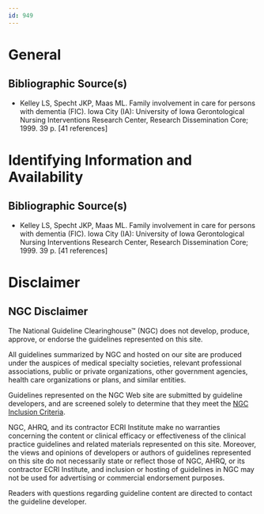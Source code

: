 ```yaml
---
id: 949
---
```


# General

## Bibliographic Source(s)

- Kelley LS, Specht JKP, Maas ML. Family involvement in care for persons with dementia (FIC). Iowa City (IA): University of Iowa Gerontological Nursing Interventions Research Center, Research Dissemination Core; 1999. 39 p. [41 references]

# Identifying Information and Availability

## Bibliographic Source(s)

- Kelley LS, Specht JKP, Maas ML. Family involvement in care for persons with dementia (FIC). Iowa City (IA): University of Iowa Gerontological Nursing Interventions Research Center, Research Dissemination Core; 1999. 39 p. [41 references]

# Disclaimer

## NGC Disclaimer

The National Guideline Clearinghouse™ (NGC) does not develop, produce, approve, or endorse the guidelines represented on this site.

All guidelines summarized by NGC and hosted on our site are produced under the auspices of medical specialty societies, relevant professional associations, public or private organizations, other government agencies, health care organizations or plans, and similar entities.

Guidelines represented on the NGC Web site are submitted by guideline developers, and are screened solely to determine that they meet the [NGC Inclusion Criteria](/help-and-about/summaries/inclusion-criteria).

NGC, AHRQ, and its contractor ECRI Institute make no warranties concerning the content or clinical efficacy or effectiveness of the clinical practice guidelines and related materials represented on this site. Moreover, the views and opinions of developers or authors of guidelines represented on this site do not necessarily state or reflect those of NGC, AHRQ, or its contractor ECRI Institute, and inclusion or hosting of guidelines in NGC may not be used for advertising or commercial endorsement purposes.

Readers with questions regarding guideline content are directed to contact the guideline developer.

